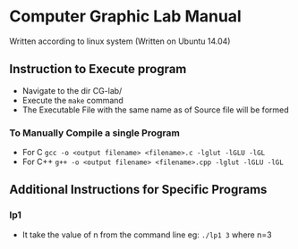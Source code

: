 # Computer Graphic Lab Manual

Written according to linux system (Written on Ubuntu 14.04)

## Instruction to Execute program

 - Navigate to the dir CG-lab/
 - Execute the `make` command
 - The Executable File with the same name as of Source file will be formed

### To Manually Compile a single Program  
 - For C `gcc -o <output filename> <filename>.c -lglut -lGLU -lGL`
 - For C++ `g++ -o <output filename> <filename>.cpp -lglut -lGLU -lGL`

## Additional Instructions for Specific Programs
### lp1
  - It take the value of n from the command line
    eg: `./lp1 3` where n=3 
